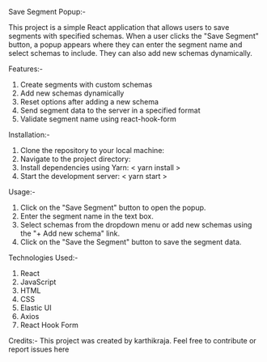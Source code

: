 Save Segment Popup:-

This project is a simple React application that allows users to save segments with specified schemas. When a user clicks the "Save Segment" button, a popup appears where they can enter the segment name and select schemas to include. They can also add new schemas dynamically.

Features:-
1. Create segments with custom schemas
2. Add new schemas dynamically
3. Reset options after adding a new schema
4. Send segment data to the server in a specified format
5. Validate segment name using react-hook-form

Installation:-
1. Clone the repository to your local machine:
2. Navigate to the project directory:
3. Install dependencies using Yarn: < yarn install >
4. Start the development server: < yarn start >

Usage:-
1. Click on the "Save Segment" button to open the popup.
2. Enter the segment name in the text box.
3. Select schemas from the dropdown menu or add new schemas using the "+ Add new schema" link.
4. Click on the "Save the Segment" button to save the segment data.

Technologies Used:-
1. React
2. JavaScript
3. HTML
4. CSS
5. Elastic UI
6. Axios
7. React Hook Form

Credits:-
This project was created by karthikraja. Feel free to contribute or report issues here
